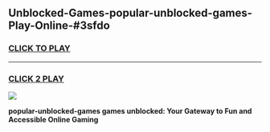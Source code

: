
## Unblocked-Games-popular-unblocked-games-Play-Online-#3sfdo
<h3>
<a href="https://premium.freeplayer.one?title=popular-unblocked-games&ref=27F">CLICK TO PLAY</a></h3>
<hr>

<h3>
<a href="https://premium.freeplayer.one?title=popular-unblocked-games&ref=27F">CLICK 2 PLAY</a>
  
</h3>

<a href="https://premium.freeplayer.one?title=popular-unblocked-games&ref=27F"><img src="https://clearcache.store/games.png"></a>


**popular-unblocked-games games unblocked: Your Gateway to Fun and Accessible Online Gaming**
